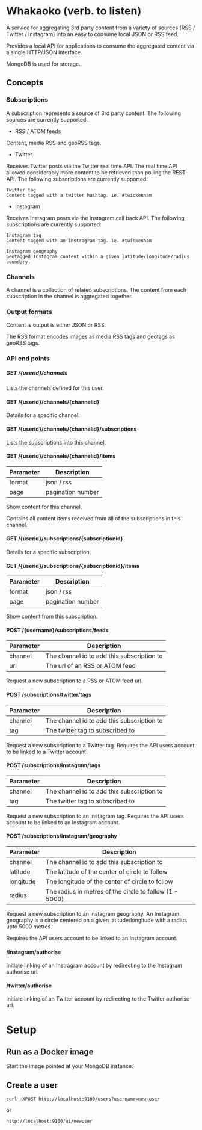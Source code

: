 # Whakaoko (verb. to listen)

A service for aggregating 3rd party content from a variety of sources (RSS / Twitter / Instagram) into an easy to consume local JSON or RSS feed.

Provides a local API for applications to consume the aggregated content via a single HTTP/JSON interface.

MongoDB is used for storage.


## Concepts

### Subscriptions

A subscription represents a source of 3rd party content.
The following sources are currently supported.

- RSS / ATOM feeds

Content, media RSS and geoRSS tags.

- Twitter

Receives Twitter posts via the Twitter real time API.
The real time API allowed considerably more content to be retrieved than polling the REST API.
The following subscriptions are currently supported:

	Twitter tag
	Content tagged with a twitter hashtag. ie. #twickenham

- Instagram

Receives Instagram posts via the Instagram call back API.
The following subscriptions are currently supported:

	Instagram tag
	Content tagged with an instragram tag. ie. #twickenham

	Instagram geography
	Geotagged Instagram content within a given latitude/longitude/radius boundary.


### Channels

A channel is a collection of related subscriptions.
The content from each subscription in the channel is aggregated together.



### Output formats

Content is output is either JSON or RSS.

The RSS format encodes images as media RSS tags and geotags as geoRSS tags.



### API end points

##### GET /{userid}/channels

Lists the channels defined for this user.


#### GET /{userid}/channels/{channelid}

Details for a specific channel.


#### GET /{userid}/channels/{channelid}/subscriptions

Lists the subscriptions into this channel.


#### GET /{userid}/channels/{channelid}/items

|Parameter	|	Description |
|----------|----------------|
| format | json / rss |
| page | pagination number |
	
Show content for this channel.

Contains all content items received from all of the subscriptions in this channel.


#### GET /{userid}/subscriptions/{subscriptionid}

Details for a specific subscription.


#### GET /{userid}/subscriptions/{subscriptionid}/items

|Parameter	|	Description |
|----------|----------------|
|format | json / rss |
|page  | pagination number |

Show content from this subscription.


#### POST /{username}/subscriptions/feeds

| Parameter	|	Description |
|----------|----------------|
|channel | The channel id to add this subscription to|
|url | The url of an RSS or ATOM feed|
	
Request a new subscription to a RSS or ATOM feed url.

#### POST /subscriptions/twitter/tags

|Parameter |	Description |
|----------|---------------- |
|channel | The channel id to add this subscription to|
|tag | The twitter tag to subscribed to|
	
Request a new subscription to a Twitter tag.
Requires the API users account to be linked to a Twitter account.


#### POST /subscriptions/instagram/tags


| Parameter	|	Description |
|----------|----------------|
|channel|The channel id to add this subscription to|
|tag|The twitter tag to subscribed to|
	
Request a new subscription to an Instagram tag.
Requires the API users account to be linked to an Instagram account.

	
#### POST /subscriptions/instagram/geography

| Parameter	|	Description |
|----------|---------------- |
|channel | The channel id to add this subscription to|
|latitude | The latitude of the center of circle to follow|
|longitude | The longitude of the center of circle to follow|
|radius | The radius in metres of the circle to follow (1 - 5000)|

Request a new subscription to an Instagram geography. An Instagram geography is a circle
centered on a given latitude/longitude with a radius upto 5000 metres.

Requires the API users account to be linked to an Instagram account.


#### /instagram/authorise
	
Initiate linking of an Instragram account by redirecting to the Instagram authorise url.


#### /twitter/authorise

Initiate linking of an Twitter account by redirecting to the Twitter authorise url.


# Setup

## Run as a Docker image

Start the image pointed at your MongoDB instance:



## Create a user

```
curl -XPOST http://localhost:9100/users?username=new-user
```
or
```
http://localhost:9100/ui/newuser
```
